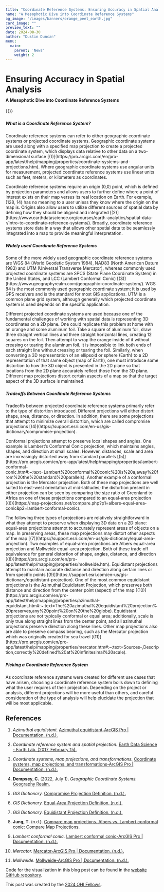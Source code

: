 ```yaml
---
title: "Coordinate Reference Systems: Ensuring Accuracy in Spatial Analysis"
name: "A Mesophotic Dive into Coordinate Reference Systems"
bg_image: "/images/banners/orange_peel_earth.jpg"
card_image: ""
preview_text: ""
date: 2024-08-30
author: "Dustin Duncan"
menu:
  main:
    parent: 'News'
    weight: 2
---
```


<h1 style="margin-bottom: 0;">Ensuring Accuracy in Spatial Analysis</h1>
<div style="height: 10px;"></div>
<h4 style="margin-top: 0;">A Mesophotic Dive into Coordinate Reference Systems</h4>

{{<newsHead>}}

<div style="height: 10px;"></div>
<h5 style="margin-top: 0;">What is a Coordinate Reference System?</h5>

<p>Coordinate reference systems can refer to either geographic coordinate systems or projected coordinate systems. Geographic coordinate systems are used along with a specified map projection to create a projected coordinate system, which displays data relative to other data on a two-dimensional surface [(1)](https://pro.arcgis.com/en/pro-app/latest/help/mapping/properties/coordinate-systems-and-projections.htm). Where geographic coordinate systems use angular units for measurement, projected coordinate reference systems use linear units such as feet, meters, or kilometers as coordinates.</p>
<p>Coordinate reference systems require an origin (0,0) point, which is defined by projection parameters and allows users to further define where a point of interest exists on their map versus its real location on Earth. For example, (128, 14) has no meaning to a user unless they know where the origin on the map is. Origins also allow users to utilize different sources of spatial data by defining how they should be aligned and integrated [(2)](https://www.earthdatascience.org/courses/earth-analytics/spatial-data-r/intro-to-coordinate-reference-systems/). Broadly, coordinate reference systems store data in a way that allows other spatial data to be seamlessly integrated into a map to provide meaningful interpretation.</p>

<div style="height: 10px;"></div>
<h5 style="margin-top: 0;">Widely used Coordinate Reference Systems</h5>

<p>Some of the more widely used geographic coordinate reference systems are WGS 84 (World Geodetic System 1984), NAD83 (North American Datum 1983) and UTM (Universal Transverse Mercator), whereas commonly used projected coordinate systems are SPCS (State Plane Coordinate System) in the United States, and LCC (Lambert Conformal Conic) [(3)](https://www.geographyrealm.com/geographic-coordinate-system/). 
WGS 84 is the most commonly used geographic coordinate system; it is used by GPS receivers and is the standard for most GIS applications. UTM is a common plane grid system, although generally which projected coordinate system is used depends on the specific application.</p>
<p>Different projected coordinate systems are used because one of the fundamental challenges of working with spatial data is representing 3D coordinates on a 2D plane. One could replicate this problem at home with an orange and some aluminum foil. Take a square of aluminum foil, draw three straight vertical lines and three straight horizontal lines, creating 12 squares on the foil. Then attempt to wrap the orange inside of it without creasing or tearing the aluminum foil. It is impossible to link both ends of each straight line without creasing or tearing the foil. Similarly, when converting a 3D representation of an ellipsoid or sphere (Earth) to a 2D representation of that same object (map of Earth), one must introduce some distortion to how the 3D object is presented in the 2D plane so that locations from the 2D plane accurately reflect those from the 3D plane. Different map projections distort certain aspects of a map so that the target aspect of the 3D surface is maintained.</p>

<div style="height: 10px;"></div>
<h5 style="margin-top: 0;">Tradeoffs Between Coordinate Reference Systems</h5>

<p>Tradeoffs between projected coordinate reference systems primarily refer to the type of distortion introduced. Different projections will either distort shape, area, distance, or direction. In addition, there are some projections that attempt to minimize overall distortion, which are called compromise projections [(4)](https://support.esri.com/en-us/gis-dictionary/compromise-projection).</p> 
<p>Conformal projections attempt to preserve local shapes and angles. One example is Lambert’s Conformal Conic projection, which maintains angles, shapes, and direction at small scales. However, distances, scale and area are increasingly distorted away from standard parallels [(5)](https://pro.arcgis.com/en/pro-app/latest/help/mapping/properties/lambert-conformal-conic.htm#:~:text=Lambert%20conformal%20conic%20is%20a,away%20from%20the%20standard%20parallels). Another example of a conformal projection is the Mercator projection. Both of these map projections are well suited to east-west orientation at mid-latitudes; the distortion present in either projection can be seen by comparing the size ratio of Greenland to Africa on one of these projections compared to an equal-area projection [(6)](https://map-projections.net/compare.php?p1=albers-equal-area-conic&p2=lambert-conformal-conic).</p> 
<p>The following three types of projections are relatively straightforward in what they attempt to preserve when displaying 3D data on a 2D plane: equal-area projections attempt to accurately represent areas of objects on a map. In preserving areas, these map projections may distort other aspects of the map [(7)](https://support.esri.com/en-us/gis-dictionary/equal-area-projection). Two examples of equal-area projections are Albers equal-area projection and Mollweide equal-area projection. Both of these trade off equivalence for general distortion of shape, angles, distance, and direction [(8)](https://pro.arcgis.com/en/pro-app/latest/help/mapping/properties/mollweide.htm). Equidistant projections attempt to maintain accurate distance and direction along certain lines or from specific points [(9)](https://support.esri.com/en-us/gis-dictionary/equidistant-projection). One of the most common equidistant projections is the Azimuthal Equidistant Projection, which preserves both distance and direction from the center point (aspect) of the map [(10)](https://pro.arcgis.com/en/pro-app/latest/help/mapping/properties/azimuthal-equidistant.htm#:~:text=The%20azimuthal%20equidistant%20projection%20preserves,any%20point%20on%20the%20globe). Equidistant projections are not typically conformal or equal area; additionally, scale is only true along straight lines from the center point, and all azimuthal projections preserve direction along these lines. Other map projections also are able to preserve compass bearing, such as the Mercator projection which was originally created for sea travel [(11)](https://pro.arcgis.com/en/pro-app/latest/help/mapping/properties/mercator.htm#:~:text=Sources-,Description,correctly%20defined%20at%20infinitesimal%20scale).</p> 

<div style="height: 10px;"></div>
<h5 style="margin-top: 0;">Picking a Coordinate Reference System</h5>

As coordinate reference systems were created for different use cases that have arisen, choosing a coordinate reference system boils down to defining what the user requires of their projection. Depending on the project or analysis, different projections will be more useful than others, and careful consideration of the type of analysis will help elucidate the projection that will be most applicable. 

## References

1. *Azimuthal equidistant.* [Azimuthal equidistant-ArcGIS Pro | Documentation. (n.d.).](https://pro.arcgis.com/en/pro-app/latest/help/mapping/properties/azimuthal-equidistant.htm#:~:text=The%20azimuthal%20equidistant%20projection%20preserves,any%20point%20on%20the%20globe) 

2. *Coordinate reference system and spatial projection.* [Earth Data Science - Earth Lab. (2017, February 15). ](https://www.earthdatascience.org/courses/earth-analytics/spatial-data-r/intro-to-coordinate-reference-systems/)

3. *Coordinate systems, map projections, and transformations.* [Coordinate systems, map projections, and transformations-ArcGIS Pro | Documentation. (n.d.).](https://pro.arcgis.com/en/pro-app/latest/help/mapping/properties/coordinate-systems-and-projections.htm)

4. **Dempsey, C.** (2022, July 1). *Geographic Coordinate Systems.* [Geography Realm.]( https://www.geographyrealm.com/geographic-coordinate-system/)

5. *GIS Dictionary.* [Compromise Projection Definition. (n.d.).]( https://support.esri.com/en-us/gis-dictionary/compromise-projection )

6. *GIS Dictionary.* [Equal-Area Projection Definition. (n.d.).]( https://support.esri.com/en-us/gis-dictionary/equal-area-projection )

7. *GIS Dictionary.* [Equidistant Projection Definition. (n.d.).]( https://support.esri.com/en-us/gis-dictionary/equidistant-projection )

8. **Jung, T.** (n.d.). [Compare map projections. Albers vs. Lambert conformal conic: Compare Map Projections.]( https://map-projections.net/compare.php?p1=albers-equal-area-conic&p2=lambert-conformal-conic )

9. *Lambert conformal conic.* [Lambert conformal conic-ArcGIS Pro | Documentation. (n.d.).]( https://pro.arcgis.com/en/pro-app/latest/help/mapping/properties/lambert-conformal-conic.htm#:~:text=Lambert%20conformal%20conic%20is%20a,away%20from%20the%20standard%20parallels )

10. *Mercator.* [Mercator-ArcGIS Pro | Documentation. (n.d.).]( https://pro.arcgis.com/en/pro-app/latest/help/mapping/properties/mercator.htm#:~:text=Sources-,Description,correctly%20defined%20at%20infinitesimal%20scale )

11. *Mollweide.* [Mollweide-ArcGIS Pro | Documentation. (n.d.).]( https://pro.arcgis.com/en/pro-app/latest/help/mapping/properties/mollweide.htm) 


Code for the visualization in this blog post can be found in the [website GitHub repository](https://github.com/OHI-Science/OHI-website/blob/dev/scripts/lsp_blogpost_visualization.Rmd).

This post was created by the [2024 OHI Fellows](https://oceanhealthindex.org/about/ohifellows/).
